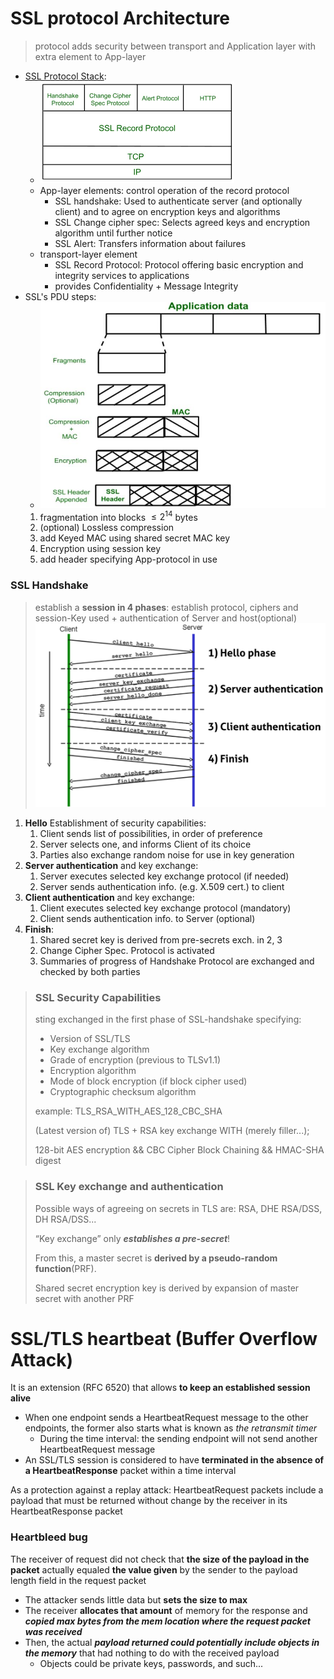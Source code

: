 # SSL protocol Architecture 
> protocol adds security between transport and Application layer with extra element to App-layer
- [SSL Protocol Stack](https://www.geeksforgeeks.org/secure-socket-layer-ssl/?ref=lbp):
  - ![image](/images/ssl%20stack.png)
  - App-layer elements: control operation of the record protocol 
    - SSL handshake: Used to authenticate server (and optionally client) and to agree on encryption keys and algorithms
    - SSL Change cipher spec: Selects agreed keys and encryption algorithm until further notice
    - SSL Alert: Transfers information about failures
  - transport-layer element
    - SSL Record Protocol: Protocol offering basic encryption and integrity services to applications
    - provides Confidentiality + Message Integrity
- SSL's PDU steps:
  - ![image](/images/SSL_pk.PNG)
  1. fragmentation into blocks $\leq 2^{14}$ bytes
  2. (optional) Lossless compression
  3. add Keyed MAC using shared secret MAC key
  4. Encryption using session key
  5. add header specifying App-protocol in use

### SSL Handshake
> establish a **session in 4 phases**: establish protocol, ciphers and session-Key used + authentication of Server and host(optional)
> ![image](/images/hand.PNG)
1. **Hello** Establishment of security capabilities: 
   1. Client sends list of possibilities, in order of preference
   2. Server selects one, and informs Client of its choice
   3. Parties also exchange random noise for use in key generation 
2. **Server authentication** and key exchange:
   1. Server executes selected key exchange protocol (if needed)
   2. Server sends authentication info. (e.g. X.509 cert.) to client
3. **Client authentication** and key exchange: 
   1. Client executes selected key exchange protocol (mandatory)
   2. Client sends authentication info. to Server (optional)
4. **Finish**:
   1. Shared secret key is derived from pre-secrets exch. in 2, 3
   2. Change Cipher Spec. Protocol is activated
   3. Summaries of progress of Handshake Protocol are exchanged and checked by both parties
> ### SSL Security Capabilities
> sting exchanged in the first phase of SSL-handshake specifying:
> - Version of SSL/TLS
> - Key exchange algorithm
> - Grade of encryption (previous to TLSv1.1)
> - Encryption algorithm
> - Mode of block encryption (if block cipher used)
> - Cryptographic checksum algorithm
> 
> example: TLS_RSA_WITH_AES_128_CBC_SHA
> 
> (Latest version of) TLS + RSA key exchange WITH (merely filler...);
> 
> 128-bit AES encryption && CBC Cipher Block Chaining && HMAC-SHA digest

> ### SSL Key exchange and authentication
> Possible ways of agreeing on secrets in TLS are: RSA, DHE RSA/DSS, DH RSA/DSS...
> 
> “Key exchange” only ***establishes a pre-secret***!
> 
> From this, a master secret is **derived by a pseudo-random function**(PRF). 
> 
> Shared secret encryption key is derived by expansion of master secret with another PRF

# SSL/TLS heartbeat (Buffer Overflow Attack)
It is an extension (RFC 6520) that allows **to keep an established session alive**
   - When one endpoint sends a HeartbeatRequest message to the other endpoints, the former also starts what is known as *the retransmit timer*
     - During the time interval: the sending endpoint will not send another HeartbeatRequest message
   - An SSL/TLS session is considered to have **terminated in the absence of a HeartbeatResponse** packet within a time interval

As a protection against a replay attack: HeartbeatRequest packets include a payload that must be returned without change by the receiver in its HeartbeatResponse packet

### Heartbleed bug
The receiver of request did not check that **the size of the payload in the packet** actually equaled **the value given** by the sender to the payload length field in the request packet
   - The attacker sends little data but **sets the size to max**
   - The receiver **allocates that amount** of memory for the response and ***copied max bytes from the mem location where the request packet was received***
   - Then, the actual ***payload returned could potentially include objects in the memory*** that had nothing to do with the received payload
     - Objects could be private keys, passwords, and such...